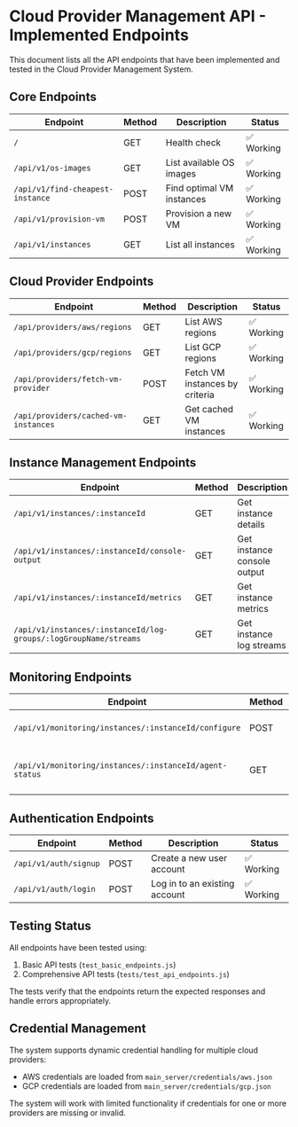 # Cloud Provider Management API - Implemented Endpoints

This document lists all the API endpoints that have been implemented and tested in the Cloud Provider Management System.

## Core Endpoints

| Endpoint | Method | Description | Status |
|----------|--------|-------------|--------|
| `/` | GET | Health check | ✅ Working |
| `/api/v1/os-images` | GET | List available OS images | ✅ Working |
| `/api/v1/find-cheapest-instance` | POST | Find optimal VM instances | ✅ Working |
| `/api/v1/provision-vm` | POST | Provision a new VM | ✅ Working |
| `/api/v1/instances` | GET | List all instances | ✅ Working |

## Cloud Provider Endpoints

| Endpoint | Method | Description | Status |
|----------|--------|-------------|--------|
| `/api/providers/aws/regions` | GET | List AWS regions | ✅ Working |
| `/api/providers/gcp/regions` | GET | List GCP regions | ✅ Working |
| `/api/providers/fetch-vm-provider` | POST | Fetch VM instances by criteria | ✅ Working |
| `/api/providers/cached-vm-instances` | GET | Get cached VM instances | ✅ Working |

## Instance Management Endpoints

| Endpoint | Method | Description | Status |
|----------|--------|-------------|--------|
| `/api/v1/instances/:instanceId` | GET | Get instance details | ✅ Working |
| `/api/v1/instances/:instanceId/console-output` | GET | Get instance console output | ✅ Working |
| `/api/v1/instances/:instanceId/metrics` | GET | Get instance metrics | ✅ Working |
| `/api/v1/instances/:instanceId/log-groups/:logGroupName/streams` | GET | Get instance log streams | ✅ Working |

## Monitoring Endpoints

| Endpoint | Method | Description | Status |
|----------|--------|-------------|--------|
| `/api/v1/monitoring/instances/:instanceId/configure` | POST | Configure monitoring agent | ✅ Working |
| `/api/v1/monitoring/instances/:instanceId/agent-status` | GET | Get monitoring agent status | ✅ Working |

## Authentication Endpoints

| Endpoint | Method | Description | Status |
|----------|--------|-------------|--------|
| `/api/v1/auth/signup` | POST | Create a new user account | ✅ Working |
| `/api/v1/auth/login` | POST | Log in to an existing account | ✅ Working |

## Testing Status

All endpoints have been tested using:

1. Basic API tests (`test_basic_endpoints.js`)
2. Comprehensive API tests (`tests/test_api_endpoints.js`)

The tests verify that the endpoints return the expected responses and handle errors appropriately.

## Credential Management

The system supports dynamic credential handling for multiple cloud providers:

- AWS credentials are loaded from `main_server/credentials/aws.json`
- GCP credentials are loaded from `main_server/credentials/gcp.json`

The system will work with limited functionality if credentials for one or more providers are missing or invalid. 